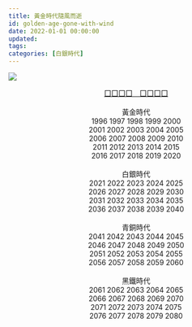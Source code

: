 ```yaml
---
title: 黃金時代隨風而逝
id: golden-age-gone-with-wind
date: 2022-01-01 00:00:00
updated:
tags:
categories: [白銀時代]
---
```


![](cast-away-illusions.jpg)

<center><a href="https://dribbble.com/shots/16430646-CAST-AWAY-ILLUSIONS-PREPARE-FOR-STRUGGLE">囗囗囗囗　囗囗囗囗</a></center>

<br>

<center>
黃金時代<br>
1996 1997 1998 1999 2000<br>
2001 2002 2003 2004 2005<br>
2006 2007 2008 2009 2010<br>
2011 2012 2013 2014 2015<br>
2016 2017 2018 2019 2020<br>
</center>
<br>

<!--more-->

<center>
白銀時代<br>
2021 2022 2023 2024 2025<br>
2026 2027 2028 2029 2030<br>
2031 2032 2033 2034 2035<br>
2036 2037 2038 2039 2040<br>
</center>
<br>
<center>
青銅時代<br>
2041 2042 2043 2044 2045<br>
2046 2047 2048 2049 2050<br>
2051 2052 2053 2054 2055<br>
2056 2057 2058 2059 2060<br>
</center>
<br>
<center>
黑鐵時代<br>
2061 2062 2063 2064 2065<br>
2066 2067 2068 2069 2070<br>
2071 2072 2073 2074 2075<br>
2076 2077 2078 2079 2080<br>
</center>
<br>
